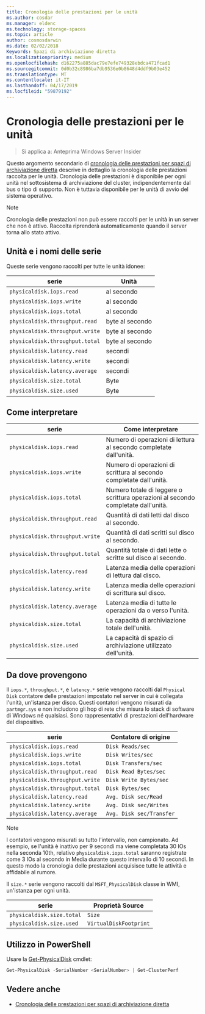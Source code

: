 ```yaml
---
title: Cronologia delle prestazioni per le unità
ms.author: cosdar
ms.manager: eldenc
ms.technology: storage-spaces
ms.topic: article
author: cosmosdarwin
ms.date: 02/02/2018
Keywords: Spazi di archiviazione diretta
ms.localizationpriority: medium
ms.openlocfilehash: d162275a885dac79e7efe749328ebdca471fcad1
ms.sourcegitcommit: 0d0b32c8986ba7db9536e0b8648d4ddf9b03e452
ms.translationtype: MT
ms.contentlocale: it-IT
ms.lasthandoff: 04/17/2019
ms.locfileid: "59879192"
---
```

# <a name="performance-history-for-drives"></a>Cronologia delle prestazioni per le unità

> Si applica a: Anteprima Windows Server Insider

Questo argomento secondario di [cronologia delle prestazioni per spazi di archiviazione diretta](performance-history.md) descrive in dettaglio la cronologia delle prestazioni raccolta per le unità. Cronologia delle prestazioni è disponibile per ogni unità nel sottosistema di archiviazione del cluster, indipendentemente dal bus o tipo di supporto. Non è tuttavia disponibile per le unità di avvio del sistema operativo.

   > [!NOTE]
   > Cronologia delle prestazioni non può essere raccolti per le unità in un server che non è attivo. Raccolta riprenderà automaticamente quando il server torna allo stato attivo.

## <a name="series-names-and-units"></a>Unità e i nomi delle serie

Queste serie vengono raccolti per tutte le unità idonee:

| serie                          | Unità             |
|---------------------------------|------------------|
| `physicaldisk.iops.read`        | al secondo       |
| `physicaldisk.iops.write`       | al secondo       |
| `physicaldisk.iops.total`       | al secondo       |
| `physicaldisk.throughput.read`  | byte al secondo |
| `physicaldisk.throughput.write` | byte al secondo |
| `physicaldisk.throughput.total` | byte al secondo |
| `physicaldisk.latency.read`     | secondi          |
| `physicaldisk.latency.write`    | secondi          |
| `physicaldisk.latency.average`  | secondi          |
| `physicaldisk.size.total`       | Byte            |
| `physicaldisk.size.used`        | Byte            |

## <a name="how-to-interpret"></a>Come interpretare

| serie                          | Come interpretare                                                            |
|---------------------------------|-----------------------------------------------------------------------------|
| `physicaldisk.iops.read`        | Numero di operazioni di lettura al secondo completate dall'unità.                |
| `physicaldisk.iops.write`       | Numero di operazioni di scrittura al secondo completate dall'unità.               |
| `physicaldisk.iops.total`       | Numero totale di leggere o scrittura operazioni al secondo completate dall'unità. |
| `physicaldisk.throughput.read`  | Quantità di dati letti dal disco al secondo.                            |
| `physicaldisk.throughput.write` | Quantità di dati scritti sul disco al secondo.                           |
| `physicaldisk.throughput.total` | Quantità totale di dati lette o scritte sul disco al secondo.        |
| `physicaldisk.latency.read`     | Latenza media delle operazioni di lettura dal disco.                          |
| `physicaldisk.latency.write`    | Latenza media delle operazioni di scrittura sul disco.                           |
| `physicaldisk.latency.average`  | Latenza media di tutte le operazioni da o verso l'unità.                     |
| `physicaldisk.size.total`       | La capacità di archiviazione totale dell'unità.                                    |
| `physicaldisk.size.used`        | La capacità di spazio di archiviazione utilizzato dell'unità.                                     |

## <a name="where-they-come-from"></a>Da dove provengono

Il `iops.*`, `throughput.*`, e `latency.*` serie vengono raccolti dal `Physical Disk` contatore delle prestazioni impostato nel server in cui è collegata l'unità, un'istanza per disco. Questi contatori vengono misurati da `partmgr.sys` e non includono gli hop di rete che misura lo stack di software di Windows né qualsiasi. Sono rappresentativi di prestazioni dell'hardware del dispositivo.

| serie                          | Contatore di origine           |
|---------------------------------|--------------------------|
| `physicaldisk.iops.read`        | `Disk Reads/sec`         |
| `physicaldisk.iops.write`       | `Disk Writes/sec`        |
| `physicaldisk.iops.total`       | `Disk Transfers/sec`     |
| `physicaldisk.throughput.read`  | `Disk Read Bytes/sec`    |
| `physicaldisk.throughput.write` | `Disk Write Bytes/sec`   |
| `physicaldisk.throughput.total` | `Disk Bytes/sec`         |
| `physicaldisk.latency.read`     | `Avg. Disk sec/Read`     |
| `physicaldisk.latency.write`    | `Avg. Disk sec/Writes`   |
| `physicaldisk.latency.average`  | `Avg. Disk sec/Transfer` |

   > [!NOTE]
   > I contatori vengono misurati su tutto l'intervallo, non campionato. Ad esempio, se l'unità è inattivo per 9 secondi ma viene completata 30 IOs nella seconda 10th, relativo `physicaldisk.iops.total` saranno registrate come 3 IOs al secondo in Media durante questo intervallo di 10 secondi. In questo modo la cronologia delle prestazioni acquisisce tutte le attività e affidabile al rumore.

Il `size.*` serie vengono raccolti dal `MSFT_PhysicalDisk` classe in WMI, un'istanza per ogni unità.

| serie                          | Proprietà Source        |
|---------------------------------|------------------------|
| `physicaldisk.size.total`       | `Size`                 |
| `physicaldisk.size.used`        | `VirtualDiskFootprint` |

## <a name="usage-in-powershell"></a>Utilizzo in PowerShell

Usare la [Get-PhysicalDisk](https://docs.microsoft.com/powershell/module/storage/get-physicaldisk) cmdlet:

```PowerShell
Get-PhysicalDisk -SerialNumber <SerialNumber> | Get-ClusterPerf
```

## <a name="see-also"></a>Vedere anche

- [Cronologia delle prestazioni per spazi di archiviazione diretta](performance-history.md)

